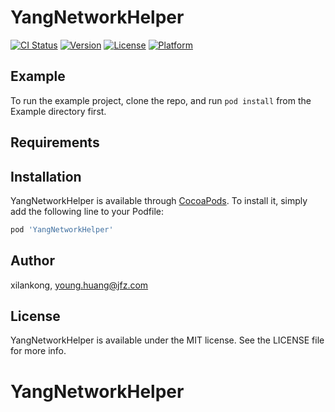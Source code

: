 # YangNetworkHelper

[![CI Status](http://img.shields.io/travis/xilankong/YangNetworkHelper.svg?style=flat)](https://travis-ci.org/xilankong/YangNetworkHelper)
[![Version](https://img.shields.io/cocoapods/v/YangNetworkHelper.svg?style=flat)](http://cocoapods.org/pods/YangNetworkHelper)
[![License](https://img.shields.io/cocoapods/l/YangNetworkHelper.svg?style=flat)](http://cocoapods.org/pods/YangNetworkHelper)
[![Platform](https://img.shields.io/cocoapods/p/YangNetworkHelper.svg?style=flat)](http://cocoapods.org/pods/YangNetworkHelper)

## Example

To run the example project, clone the repo, and run `pod install` from the Example directory first.

## Requirements

## Installation

YangNetworkHelper is available through [CocoaPods](http://cocoapods.org). To install
it, simply add the following line to your Podfile:

```ruby
pod 'YangNetworkHelper'
```

## Author

xilankong, young.huang@jfz.com

## License

YangNetworkHelper is available under the MIT license. See the LICENSE file for more info.
# YangNetworkHelper
